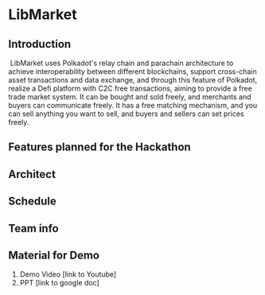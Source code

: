 # LibMarket

## Introduction

​	LibMarket uses Polkadot's relay chain and parachain architecture to achieve interoperability between different blockchains, support cross-chain asset transactions and data exchange, and through this feature of Polkadot, realize a Defi platform with C2C free transactions, aiming to provide a free trade market system. It can be bought and sold freely, and merchants and buyers can communicate freely. It has a free matching mechanism, and you can sell anything you want to sell, and buyers and sellers can set prices freely.

## Features planned for the Hackathon









## Architect









## Schedule







## Team info







## Material for Demo
1. Demo Video [link to Youtube]
2. PPT [link to google doc]

